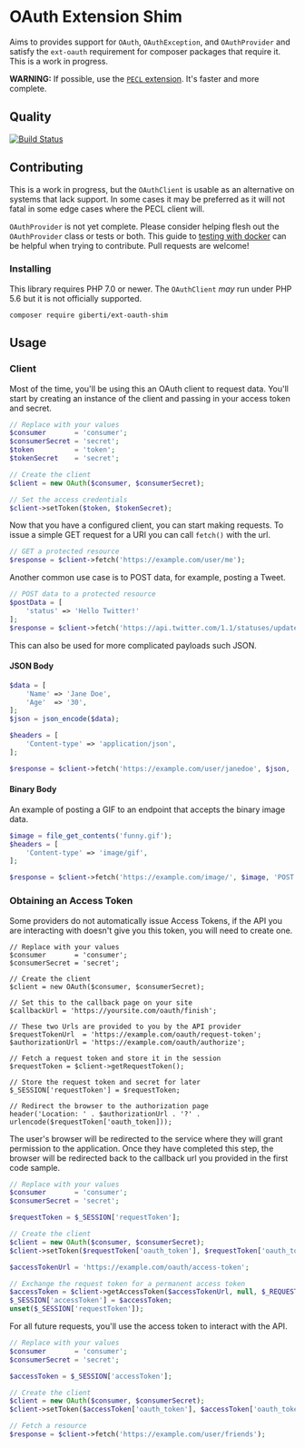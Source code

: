 # OAuth Extension Shim

Aims to provides support for `OAuth`, `OAuthException`, and `OAuthProvider` and satisfy the `ext-oauth` requirement for composer packages that require it. This is a work in progress.

**WARNING:** If possible, use the [`PECL` extension](https://pecl.php.net/package/oauth). It's faster and more complete.

## Quality

[![Build Status](https://api.travis-ci.org/giberti/ext-oauth-shim.svg?branch=master)](https://travis-ci.org/giberti/ext-oauth-shim)

## Contributing

This is a work in progress, but the `OAuthClient` is usable as an alternative on systems that lack support. In some cases it may be preferred as it will not fatal in some edge cases where the PECL client will.

`OAuthProvider` is not yet complete. Please consider helping flesh out the `OAuthProvider` class or tests or both. This guide to [testing with docker](https://github.com/giberti/ext-oauth-shim/wiki/Testing-with-Docker) can be helpful when trying to contribute. Pull requests are welcome!

### Installing

This library requires PHP 7.0 or newer. The `OAuthClient` _may_ run under PHP 5.6 but it is not officially supported.

```
composer require giberti/ext-oauth-shim
```

## Usage

### Client

Most of the time, you'll be using this an OAuth client to request data. You'll start by creating an instance of the client and passing in your access token and secret.

```php
// Replace with your values
$consumer       = 'consumer';
$consumerSecret = 'secret';
$token          = 'token';
$tokenSecret    = 'secret';

// Create the client
$client = new OAuth($consumer, $consumerSecret);

// Set the access credentials
$client->setToken($token, $tokenSecret);
```

Now that you have a configured client, you can start making requests. To issue a simple GET request for a URI you can call `fetch()` with the url.

```php
// GET a protected resource
$response = $client->fetch('https://example.com/user/me');

```

Another common use case is to POST data, for example, posting a Tweet.

```php
// POST data to a protected resource
$postData = [
    'status' => 'Hello Twitter!'
];
$response = $client->fetch('https://api.twitter.com/1.1/statuses/update.json', $postData, 'POST');
```

This can also be used for more complicated payloads such JSON.

#### JSON Body

```php
$data = [
    'Name' => 'Jane Doe',
    'Age'  => '30',
];
$json = json_encode($data);

$headers = [
    'Content-type' => 'application/json',
];

$response = $client->fetch('https://example.com/user/janedoe', $json, 'POST', $headers);
```

#### Binary Body

An example of posting a GIF to an endpoint that accepts the binary image data.

```php
$image = file_get_contents('funny.gif');
$headers = [
    'Content-type' => 'image/gif',
];

$response = $client->fetch('https://example.com/image/', $image, 'POST', $headers);
```

### Obtaining an Access Token

Some providers do not automatically issue Access Tokens, if the API you are interacting with doesn't give you this token, you will need to create one.

```
// Replace with your values
$consumer       = 'consumer';
$consumerSecret = 'secret';

// Create the client
$client = new OAuth($consumer, $consumerSecret);

// Set this to the callback page on your site
$callbackUrl = 'https://yoursite.com/oauth/finish';

// These two Urls are provided to you by the API provider
$requestTokenUrl  = 'https://example.com/oauth/request-token';
$authorizationUrl = 'https://example.com/oauth/authorize';

// Fetch a request token and store it in the session
$requestToken = $client->getRequestToken();

// Store the request token and secret for later
$_SESSION['requestToken'] = $requestToken;

// Redirect the browser to the authorization page
header('Location: ' . $authorizationUrl . '?' . urlencode($requestToken['oauth_token]));
```

The user's browser will be redirected to the service where they will grant permission to the application. Once they have completed this step, the browser will be redirected back to the callback url you provided in the first code sample.

```php
// Replace with your values
$consumer       = 'consumer';
$consumerSecret = 'secret';

$requestToken = $_SESSION['requestToken'];

// Create the client
$client = new OAuth($consumer, $consumerSecret);
$client->setToken($requestToken['oauth_token'], $requestToken['oauth_token_secret']);

$accessTokenUrl = 'https://example.com/oauth/access-token';

// Exchange the request token for a permanent access token
$accessToken = $client->getAccessToken($accessTokenUrl, null, $_REQUEST['oauth_verifier']);
$_SESSION['accessToken'] = $accessToken;
unset($_SESSION['requestToken']);
```

For all future requests, you'll use the access token to interact with the API.

```php
// Replace with your values
$consumer       = 'consumer';
$consumerSecret = 'secret';

$accessToken = $_SESSION['accessToken'];

// Create the client
$client = new OAuth($consumer, $consumerSecret);
$client->setToken($accessToken['oauth_token'], $accessToken['oauth_token_secret']);

// Fetch a resource
$response = $client->fetch('https://example.com/user/friends');
````